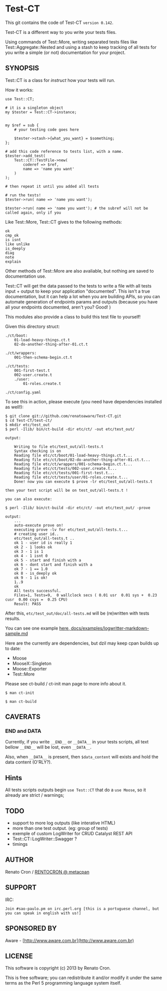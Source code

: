 Test-CT
=======

This git contains the code of Test-CT `version 0.142`.

Test-CT is a different way to you write your tests files.

Using commands of Test::More, writing separated tests files like Test::Aggregate::Nested
and using a stash to keep tracking of all tests for you write a simple (or not)
documentation for your project.


SYNOPSIS
--------

Test::CT is a class for *instruct* how your tests will run.

How it works:

    use Test::CT;

    # it is a singleton object
    my $tester = Test::CT->instance;


    my $ref = sub {
        # your testing code goes here

        $tester->stash->{what_you_want} = $something;
    };

    # add this code reference to tests list, with a name.
    $tester->add_test(
        Test::CT::TestFile->new(
            coderef => $ref,
            name => 'name you want'
        )
    );

    # then repeat it until you added all tests

    # run the tests!
    $tester->run( name => 'name you want');

    $tester->run( name => 'name you want'); # the subref will not be called again, only if you


Like Test::More, Test::CT gives to the following methods:

    ok
    cmp_ok
    is isnt
    like unlike
    is_deeply
    diag
    note
    explain

Other methods of Test::More are also avaliable, but nothing are saved to documentation use.

Test::CT will get the data passed to the tests to write a file with all tests input + output to keep
your application "documented". This isn't a true documentation, but it can help
a lot when you are building APIs, so you can automate generation of endpoints params and outputs (because you have all your endpoints documented, aren't you? Good! )

This modules also provide a class to build this test file to yourself!

Given this directory struct:

    ./ct/boot:
        01-load-heavy-things.ct.t
        02-do-another-thing-after-01.ct.t

    ./ct/wrappers:
        001-then-schema-begin.ct.t

    ./ct/tests:
        001-first-test.t
        002-user.create.t
        ./user:
            01-roles.create.t

    ./ct/config.yaml


To see this in action, please execute (you need have dependencies installed as well!):

    $ git clone git://github.com/renatoaware/Test-CT.git
    $ cd Test-CT/test-ct/
    $ mkdir etc/test_out
    $ perl -Ilib/ bin/ct-build -dir etc/ct/ -out etc/test_out/

    output:

        Writing to file etc/test_out/all-tests.t
        Syntax checking is on
        Reading file etc/ct/boot/01-load-heavy-things.ct.t...
        Reading file etc/ct/boot/02-do-another-thing-after-01.ct.t...
        Reading file etc/ct/wrappers/001-schema-begin.ct.t...
        Reading file etc/ct/tests/002-user.create.t...
        Reading file etc/ct/tests/001-first-test.t...
        Reading file etc/ct/tests/user/01-roles.create.t...
        Done! now you can execute $ prove -lr etc/test_out/all-tests.t

    then your test script will be on test_out/all-tests.t !

    you can also execute:

    $ perl -Ilib/ bin/ct-build -dir etc/ct/ -out etc/test_out/ -prove

    output:
        ...
        auto-execute prove on!
        executing prove -lv for etc/test_out/all-tests.t...
        # creating user id..
        etc/test_out/all-tests.t ..
        ok 1 - user id is really 1
        ok 2 - 1 looks ok
        ok 3 - 1 is 1
        ok 4 - 1 isnt 0
        ok 5 - start and finish with a
        ok 6 - dont start and finish with a
        ok 7 - 1 == 1.0
        ok 8 - is_deeply ok
        ok 9 - 1 is ok!
        1..9
        ok
        All tests successful.
        Files=1, Tests=9,  0 wallclock secs ( 0.01 usr  0.01 sys +  0.23 cusr  0.00 csys =  0.25 CPU)
        Result: PASS


After this, `etc/test_out/doc/all-tests.md` will be (re)written with tests results.

You can see one example [here, docs/examples/logwritter-markdown-sample.md](https://github.com/renatoaware/Test-CT/blob/master/docs/examples/logwritter-markdown-sample.md "Markdown Sample")


Here are the currently are dependencies, but dzil may keep cpan builds up to date:

* Moose
* MooseX::Singleton
* Moose::Exporter
* Test::More

Please see ct-build / ct-init man page to more info about it.

    $ man ct-init

    $ man ct-build


## CAVERATS

### __END__ and __DATA__

Currently, if you write `__END__` or `__DATA__` in your tests scripts, all text bellow `__END__` will be lost, even `__DATA__`.

Also, when `__DATA__` is present, then `$data_content` will exists and hold the data content (O'RLY?).

## Hints

All tests scripts outputs begin `use Test::CT` that do a `use Moose`, so it already are strict / warnings;


## TODO

* support to more log outputs (like interative HTML)
* more than one test output. (eg: group of tests)
* exemple of custom LogWriter for CRUD Catalyst REST API
* Test::CT::LogWriter::Swagger ?
* timings

## AUTHOR

Renato Cron / [RENTOCRON @ metacpan](https://metacpan.org/author/RENTOCRON)

## SUPPORT

IRC:

    Join #sao-paulo.pm on irc.perl.org [this is a portuguese channel, but you can speak in english with us!]

## SPONSORED BY

Aware - [http://www.aware.com.br](http://www.aware.com.br)


## LICENSE

This software is copyright (c) 2013 by Renato Cron.

This is free software; you can redistribute it and/or modify it under
the same terms as the Perl 5 programming language system itself.